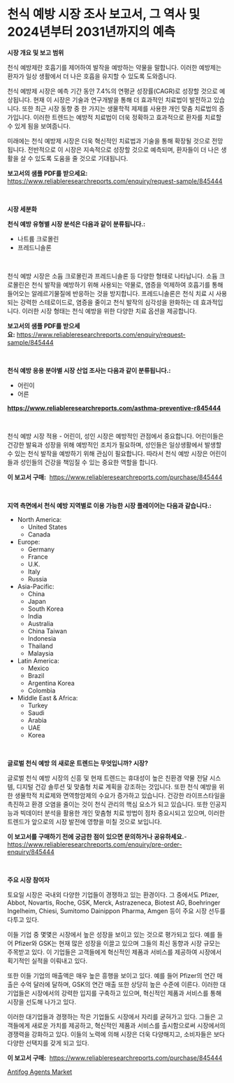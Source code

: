 <p><h1>천식 예방 시장 조사 보고서, 그 역사 및 2024년부터 2031년까지의 예측</h1></p><p><strong>시장 개요 및 보고 범위</strong></p>
<p><p>천식 예방제란 호흡기를 제어하여 발작을 예방하는 약물을 말합니다. 이러한 예방제는 환자가 일상 생활에서 더 나은 호흡을 유지할 수 있도록 도와줍니다. </p><p>천식 예방제 시장은 예측 기간 동안 7.4%의 연평균 성장률(CAGR)로 성장할 것으로 예상됩니다. 현재 이 시장은 기술과 연구개발을 통해 더 효과적인 치료법이 발전하고 있습니다. 또한 최근 시장 동향 중 한 가지는 생물학적 제제를 사용한 개인 맞춤 치료법의 증가입니다. 이러한 트렌드는 예방적 치료법이 더욱 정확하고 효과적으로 환자를 치료할 수 있게 됨을 보여줍니다.</p><p>미래에는 천식 예방제 시장은 더욱 혁신적인 치료법과 기술을 통해 확장될 것으로 전망됩니다. 전반적으로 이 시장은 지속적으로 성장할 것으로 예측되며, 환자들이 더 나은 생활을 살 수 있도록 도움을 줄 것으로 기대됩니다.</p></p>
<p><strong>보고서의 샘플 PDF를 받으세요:</strong> <a href="https://www.reliableresearchreports.com/enquiry/request-sample/845444">https://www.reliableresearchreports.com/enquiry/request-sample/845444</a></p>
<p>&nbsp;</p>
<p><strong>시장 세분화</strong></p>
<p><strong>천식 예방 유형별 시장 분석은 다음과 같이 분류됩니다.:</strong></p>
<p><ul><li>나트륨 크로몰린</li><li>프레드니솔론</li></ul></p>
<p>&nbsp;</p>
<p><p>천식 예방 시장은 소듐 크로몰린과 프레드니솔론 등 다양한 형태로 나타납니다. 소듐 크로몰린은 천식 발작을 예방하기 위해 사용되는 약물로, 염증을 억제하여 호흡기를 통해 들어오는 알레르기물질에 반응하는 것을 방지합니다. 프레드니솔론은 천식 치료 시 사용되는 강력한 스테로이드로, 염증을 줄이고 천식 발작의 심각성을 완화하는 데 효과적입니다. 이러한 시장 형태는 천식 예방을 위한 다양한 치료 옵션을 제공합니다.</p></p>
<p><strong>보고서의 샘플 PDF를 받으세요:</strong>&nbsp;<a href="https://www.reliableresearchreports.com/enquiry/request-sample/845444">https://www.reliableresearchreports.com/enquiry/request-sample/845444</a></p>
<p>&nbsp;</p>
<p><strong> 천식 예방 응용 분야별 시장 산업 조사는 다음과 같이 분류됩니다.:</strong></p>
<p><ul><li>어린이</li><li>어른</li></ul></p>
<p><strong><a href="https://www.reliableresearchreports.com/asthma-preventive-r845444">https://www.reliableresearchreports.com/asthma-preventive-r845444</a></strong></p>
<p>&nbsp;</p>
<p><p>천식 예방 시장 적용 - 어린이, 성인 시장은 예방적인 관점에서 중요합니다. 어린이들은 건강한 발육과 성장을 위해 예방적인 조치가 필요하며, 성인들은 일상생활에서 발생할 수 있는 천식 발작을 예방하기 위해 관심이 필요합니다. 따라서 천식 예방 시장은 어린이들과 성인들의 건강을 책임질 수 있는 중요한 역할을 합니다.</p></p>
<p><strong>이 보고서 구매:</strong>&nbsp; <a href="https://www.reliableresearchreports.com/purchase/845444">https://www.reliableresearchreports.com/purchase/845444</a></p>
<p>&nbsp;</p>
<p><strong>지역 측면에서 천식 예방 지역별로 이용 가능한 시장 플레이어는 다음과 같습니다.:</strong></p>
<p><ul>
    <li>
        North America:
        <ul>
            <li>United States</li>
            <li>Canada</li>
        </ul>
    </li>
    <li>
        Europe:
        <ul>
            <li>Germany</li>
            <li>France</li>
            <li>U.K.</li>
            <li>Italy</li>
            <li>Russia</li>
        </ul>
    </li>
    <li>
        Asia-Pacific:
        <ul>
            <li>China</li>
            <li>Japan</li>
            <li>South Korea</li>
            <li>India</li>
            <li>Australia</li>
            <li>China Taiwan</li>
            <li>Indonesia</li>
            <li>Thailand</li>
            <li>Malaysia</li>
        </ul>
    </li>
    <li>
        Latin America:
        <ul>
            <li>Mexico</li>
            <li>Brazil</li>
            <li>Argentina Korea</li>
            <li>Colombia</li>
        </ul>
    </li>
    <li>
        Middle East & Africa:
        <ul>
            <li>Turkey</li>
            <li>Saudi</li>
            <li>Arabia</li>
            <li>UAE</li>
            <li>Korea</li>
        </ul>
    </li>
    </ul></p>
<p>&nbsp;</p>
<p><strong>글로벌 천식 예방 의 새로운 트렌드는 무엇입니까? 시장?</strong></p>
<p><p>글로벌 천식 예방 시장의 신흥 및 현재 트렌드는 휴대성이 높은 친환경 약물 전달 시스템, 디지털 건강 솔루션 및 맞춤형 치료 계획을 강조하는 것입니다. 또한 천식 예방을 위한 생물학적 치료제와 면역항암제의 수요가 증가하고 있습니다. 건강한 라이프스타일을 촉진하고 환경 오염을 줄이는 것이 천식 관리의 핵심 요소가 되고 있습니다. 또한 인공지능과 빅데이터 분석을 활용한 개인 맞춤형 치료 방법이 점차 중요시되고 있으며, 이러한 트렌드가 앞으로의 시장 발전에 영향을 미칠 것으로 보입니다.</p></p>
<p><strong>이 보고서를 구매하기 전에 궁금한 점이 있으면 문의하거나 공유하세요.</strong>- <a href="https://www.reliableresearchreports.com/enquiry/pre-order-enquiry/845444">https://www.reliableresearchreports.com/enquiry/pre-order-enquiry/845444</a></p>
<p>&nbsp;</p>
<p><strong>주요 시장 참여자</strong></p>
<p><p>토요일 시장은 국내외 다양한 기업들이 경쟁하고 있는 환경이다. 그 중에서도 Pfizer, Abbot, Novartis, Roche, GSK, Merck, Astrazeneca, Biotest AG, Boehringer Ingelheim, Chiesi, Sumitomo Dainippon Pharma, Amgen 등이 주요 시장 선두를 다투고 있다.</p><p>이들 기업 중 몇몇은 시장에서 높은 성장을 보이고 있는 것으로 평가되고 있다. 예를 들어 Pfizer와 GSK는 현재 많은 성장을 이끌고 있으며 그들의 최신 동향과 시장 규모는 주목받고 있다. 이 기업들은 고객들에게 혁신적인 제품과 서비스를 제공하여 시장에서 획기적인 실적을 이뤄내고 있다.</p><p>또한 이들 기업의 매출액은 매우 높은 흥행을 보이고 있다. 예를 들어 Pfizer의 연간 매출은 수억 달러에 달하며, GSK의 연간 매출 또한 상당히 높은 수준에 이른다. 이러한 대기업들은 시장에서의 강력한 입지를 구축하고 있으며, 혁신적인 제품과 서비스를 통해 시장을 선도해 나가고 있다.</p><p>이러한 대기업들과 경쟁하는 작은 기업들도 시장에서 자리를 굳혀가고 있다. 그들은 고객들에게 새로운 가치를 제공하고, 혁신적인 제품과 서비스를 출시함으로써 시장에서의 경쟁력을 강화하고 있다. 이들의 노력에 의해 시장은 더욱 다양해지고, 소비자들은 보다 다양한 선택지를 갖게 되고 있다.</p></p>
<p><strong>이 보고서 구매:</strong>&nbsp;&nbsp;<a href="https://www.reliableresearchreports.com/purchase/845444">https://www.reliableresearchreports.com/purchase/845444</a></p>
<p><p><a href="https://changeable-paste-463.notion.site/Antifog-Agents-Market-Share-Market-New-Trends-Analysis-Report-By-Type-By-Application-By-End-use--a618faf3b0444dcf8533d416f0c3038f">Antifog Agents Market</a></p></p>